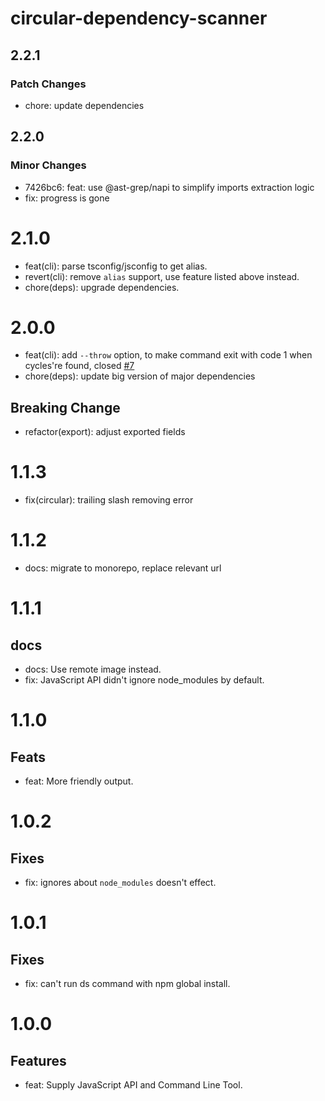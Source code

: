 # circular-dependency-scanner

## 2.2.1

### Patch Changes

- chore: update dependencies

## 2.2.0

### Minor Changes

- 7426bc6: feat: use @ast-grep/napi to simplify imports extraction logic
- fix: progress is gone

# 2.1.0

- feat(cli): parse tsconfig/jsconfig to get alias.
- revert(cli): remove `alias` support, use feature listed above instead.
- chore(deps): upgrade dependencies.

# 2.0.0

- feat(cli): add `--throw` option, to make command exit with code 1 when cycles're found, closed [#7](https://github.com/emosheeep/fe-tools/issues/7)
- chore(deps): update big version of major dependencies

## Breaking Change

- refactor(export): adjust exported fields

# 1.1.3

- fix(circular): trailing slash removing error

# 1.1.2

- docs: migrate to monorepo, replace relevant url

# 1.1.1

## docs

- docs: Use remote image instead.
- fix: JavaScript API didn't ignore node_modules by default.

# 1.1.0

## Feats

- feat: More friendly output.

# 1.0.2

## Fixes

- fix: ignores about `node_modules` doesn't effect.

# 1.0.1

## Fixes

- fix: can't run ds command with npm global install.

# 1.0.0

## Features

- feat: Supply JavaScript API and Command Line Tool.
